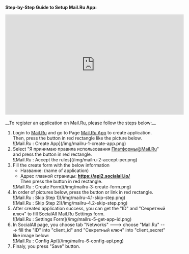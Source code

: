 __Step-by-Step Guide to Setup Mail.Ru App:__

<iframe width="560" height="315" src="https://www.youtube.com/embed/vbIhAOz6s4Y" frameborder="0" allowfullscreen></iframe>
<br /><br />
__To register an application on Mail.Ru, please follow the steps below:__

1. Login to [Mail.Ru](https://e.mail.ru/signup?lang=en_US) and go to Page [Mail.Ru App](http://api.mail.ru/sites/my/add/) to create application. <br />
   Then, press the button in red rectangle like the picture below.
    <div class="soclall-br"></div>
    ![Mail.Ru : Create App](/img/mailru-1-create-app.png)
    <div class="soclall-br"></div>
2. Select "Я принимаю правила использования Платформы@Mail.Ru" and press the button in red rectangle.
    <div class="soclall-br"></div>
    ![Mail.Ru : Accept the rules](/img/mailru-2-accept-per.png)
    <div class="soclall-br"></div>
3. Fill the create form with the below information
    * Название: (name of application)
    * Адрес главной страницы: __https://api2.socialall.io/__ <br />
   Then press the button in red rectangle.
    <div class="soclall-br"></div>
    ![Mail.Ru : Create Form](/img/mailru-3-create-form.png)
    <div class="soclall-br"></div>
4.  In order of pictures below, press the button or link in red rectangle.
    <div class="soclall-br"></div>
    ![Mail.Ru : Skip Step 1](/img/mailru-4.1-skip-step.png)
    <div class="soclall-br"></div>
    ![Mail.Ru : Skip Step 2](/img/mailru-4.2-skip-step.png)
    <div class="soclall-br"></div>
5. After created application success, you can get the "ID" and "Секретный ключ" to fill SocialAll Mail.Ru Settings form.
    <div class="soclall-br"></div>
    ![Mail.Ru : Settings Form](/img/mailru-5-get-app-id.png)
    <div class="soclall-br"></div>
6. In SocialAll page, you choose tab "Networks" ---> choose "Mail.Ru" ---> fill the "ID" into "client_id" and "Секретный ключ" into "client_secret" like image below:
    <div class="soclall-br"></div>
    ![Mail.Ru : Config Api](/img/mailru-6-config-api.png)
    <div class="soclall-br"></div>
7. Finaly, you press "Save" button.